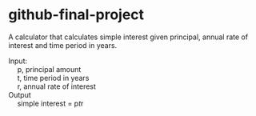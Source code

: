 # github-final-project

A calculator that calculates simple interest given principal, annual rate of interest and time period in years.  

Input:  
&ensp;&ensp;  p, principal amount  
&ensp;&ensp;  t, time period in years  
&ensp;&ensp;  r, annual rate of interest  
Output  
&ensp;&ensp;  simple interest = p*t*r  
